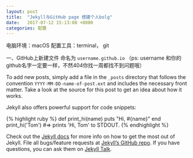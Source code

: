 ```yaml
---
layout: post
title:  "Jekyll与GitHub page 搭建个人bolg"
date:   2017-07-12 15:13:08 +0800
categories: 配置
---
```


电脑环境：macOS 
配置工具：terminal， git

一、GitHub上新建文件 
命名为 `username.github.io`  （ps: username 和你的github名字一定要一样，不然404你找一周都找不到问题哦） 

To add new posts, simply add a file in the `_posts` directory that follows the convention `YYYY-MM-DD-name-of-post.ext` and includes the necessary front matter. Take a look at the source for this post to get an idea about how it works.

Jekyll also offers powerful support for code snippets:

{% highlight ruby %}
def print_hi(name)
  puts "Hi, #{name}"
end
print_hi('Tom')
#=> prints 'Hi, Tom' to STDOUT.
{% endhighlight %}

Check out the [Jekyll docs][jekyll-docs] for more info on how to get the most out of Jekyll. File all bugs/feature requests at [Jekyll’s GitHub repo][jekyll-gh]. If you have questions, you can ask them on [Jekyll Talk][jekyll-talk].

[jekyll-docs]: https://jekyllrb.com/docs/home
[jekyll-gh]:   https://github.com/jekyll/jekyll
[jekyll-talk]: https://talk.jekyllrb.com/
